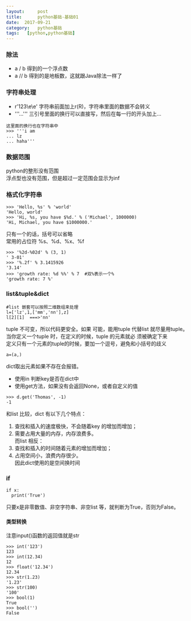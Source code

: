 ```yaml
---
layout:     post
title:      python基础-基础01
date:  2017-09-21
category:   python基础
tags:   [python,python基础]
---
```

### 除法
-  a / b   得到的一个浮点数
- a // b  得到的是地板数，这就跟Java除法一样了
### 字符串处理
- r'123\e\e'  字符串前面加上r\(R\)，字符串里面的数据不会转义
- '''...'''  三引号里面的换行可以直接写，然后在每一行的开头加上...  
```
这里面的换行也在字符串中
>>> '''i am
... lz
... haha'''
```
### 数据范围
python的整形没有范围  
浮点型也没有范围，但是超过一定范围会显示为inf
### 格式化字符串
```
>>> 'Hello, %s' % 'world'
'Hello, world'
>>> 'Hi, %s, you have $%d.' % ('Michael', 1000000)
'Hi, Michael, you have $1000000.'
```
只有一个的话，括号可以省略  
常用的占位符 %s、%d、%x、%f
```
>>> '%2d-%02d' % (3, 1)
' 3-01'
>>> '%.2f' % 3.1415926
'3.14'
>>> 'growth rate: %d %%' % 7  #双%表示一个%
'growth rate: 7 %'
```
### list&tuple&dict
```
#list 嵌套可以按照二维数组来处理
l=['lz',1,['mm','nn'],z]
l[2][1]  ===>'nn'
```
tuple 不可变，所以代码更安全。如果
可能，能用tuple 代替list 就尽量用tuple。  
当你定义一个tuple 时，在定义的时候，tuple 的元素就必
须被确定下来  
定义只有一个元素的tuple的时候，要加一个逗号，避免和小括号的歧义
```
a=(a,)
```
dict取出元素如果不存在会报错。   
- 使用in 判断key是否在dict中
- 使用get方法，如果没有会返回None，或者自定义的值
```
>>> d.get('Thomas', -1)
-1
```
和list 比较，dict 有以下几个特点：
1. 查找和插入的速度极快，不会随着key 的增加而增加；
2. 需要占用大量的内存，内存浪费多。  
而list 相反：
1. 查找和插入的时间随着元素的增加而增加；
2. 占用空间小，浪费内存很少。  
因此dict使用的是空间换时间

### if
```
if x:
  print('True')
```
只要x是非零数值、非空字符串、非空list 等，就判断为True，否则为False。  
#### 类型转换
 注意input()函数的返回值就是str
 ```
 >>> int('123')
123
>>> int(12.34)
12
>>> float('12.34')
12.34
>>> str(1.23)
'1.23'
>>> str(100)
'100'
>>> bool(1)
True
>>> bool('')
False
```










